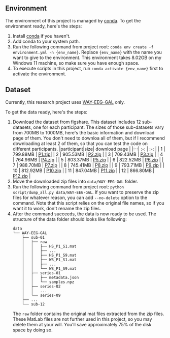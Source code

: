 ## Environment

The environment of this project is managed by [conda](https://docs.conda.io/en/latest/). To get the environment ready, here's the steps:

1. Install [conda](https://docs.conda.io/en/latest/) if you haven't.
2. Add conda to your system path.
3. Run the following command from project root: `conda env create -f environment.yml -n {env_name}`. Replace `{env_name}` with the name you want to give to the environment. This environment takes 8.02GB on my Windows 11 machine, so make sure you have enough space.
4. To execute scripts in this project, run `conda activate {env_name}` first to activate the environment.

## Dataset

Currently, this research project uses [WAY-EEG-GAL](https://figshare.com/collections/WAY_EEG_GAL_Multi_channel_EEG_Recordings_During_3_936_Grasp_and_Lift_Trials_with_Varying_Weight_and_Friction/988376) only.

To get the data ready, here's the steps:

1. Download the dataset from figshare. This dataset includes 12 sub-datasets, one for each participant. The sizes of those sub-datasets vary from 700MB to 1000MB, here's the basic information and download page of them. You don't need to downloa all of them, but if I recommend downloading at least 2 of them, so that you can test the code on different participants.
   |participant|size| download page |
   |:-:| :-: | :-: |
   | 1 | 799.88MB | [P1.zip](https://figshare.com/articles/dataset/Participant_1_in_the_WAY_EEG_GAL_dataset_328_grasp_and_lift_trials_with_different_weights_and_surfaces_during_which_EEG_EMG_kinematics_and_kinetics_were_recorded/1185502)|
   | 2 | 905.53MB | [P2.zip](https://figshare.com/articles/dataset/Participant_2_in_the_WAY_EEG_GAL_dataset_328_grasp_and_lift_trials_with_different_weights_and_surfaces_during_which_EEG_EMG_kinematics_and_kinetics_were_recorded/1185505) |
   | 3 | 709.43MB | [P3.zip](https://figshare.com/articles/dataset/Participant_3_in_the_WAY_EEG_GAL_dataset_328_grasp_and_lift_trials_with_different_weights_and_surfaces_during_which_EEG_EMG_kinematics_and_kinetics_were_recorded/1185507) |
   | 4 | 764.96MB | [P4.zip](https://figshare.com/articles/dataset/Participant_4_in_the_WAY_EEG_GAL_dataset_328_grasp_and_lift_trials_with_different_weights_and_surfaces_during_which_EEG_EMG_kinematics_and_kinetics_were_recorded/1185509) |
   | 5 | 803.37MB | [P5.zip](https://figshare.com/articles/dataset/Participant_5_in_the_WAY_EEG_GAL_dataset_328_grasp_and_lift_trials_with_different_weights_and_surfaces_during_which_EEG_EMG_kinematics_and_kinetics_were_recorded/1185511) |
   | 6 | 822.52MB | [P6.zip](https://figshare.com/articles/dataset/Participant_2_in_the_WAY_EEG_GAL_dataset_328_grasp_and_lift_trials_with_different_weights_and_surfaces_during_which_EEG_EMG_kinematics_and_kinetics_were_recorded/1119392) |
   | 7 | 988.70MB | [P7.zip](https://figshare.com/articles/dataset/Participant_7_in_the_WAY_EEG_GAL_dataset_328_grasp_and_lift_trials_with_different_weights_and_surfaces_during_which_EEG_EMG_kinematics_and_kinetics_were_recorded/1119691) |
   | 8 | 745.41MB | [P8.zip](https://figshare.com/articles/dataset/Participant_8_in_the_WAY_EEG_GAL_dataset_328_grasp_and_lift_trials_with_different_weights_and_surfaces_during_which_EEG_EMG_kinematics_and_kinetics_were_recorded/1119669) |
   | 9 | 793.71MB | [P9.zip](https://figshare.com/articles/dataset/Participant_9_in_the_WAY_EEG_GAL_dataset_328_grasp_and_lift_trials_with_different_weights_and_surfaces_during_which_EEG_EMG_kinematics_and_kinetics_were_recorded/1119677) |
   | 10 | 812.92MB | [P10.zip](https://figshare.com/articles/dataset/Participant_10_in_the_WAY_EEG_GAL_dataset_328_grasp_and_lift_trials_with_different_weights_and_surfaces_during_which_EEG_EMG_kinematics_and_kinetics_were_recorded/1119682) |
   | 11 | 847.04MB | [P11.zip](https://figshare.com/articles/dataset/Participant_11_in_the_WAY_EEG_GAL_dataset_328_grasp_and_lift_trials_with_different_weights_and_surfaces_during_which_EEG_EMG_kinematics_and_kinetics_were_recorded/1119680) |
   | 12 | 866.80MB | [P12.zip](https://figshare.com/articles/dataset/Participant_12_in_the_WAY_EEG_GAL_dataset_328_grasp_and_lift_trials_with_different_weights_and_surfaces_during_which_EEG_EMG_kinematics_and_kinetics_were_recorded/1119678) |
2. Move the downloaded zip files into `data/WAY-EEG-GAL` folder.
3. Run the following command from project root: `python script/dump_all.py data/WAY-EEG-GAL`. If you want to preserve the zip files for whatever reason, you can add `--no-delete` option to the command. Note that this script relies on the original file names, so if you want it to work, don't rename the zip files.
4. After the command succeeds, the data is now ready to be used. The structure of the data folder should looks like following:
    ```
    data
    └── WAY-EEG-GAL
        ├── sub-01
        │   ├── raw
        │   │   ├── HS_P1_S1.mat
        │   │   ├── ...
        │   │   ├── HS_P1_S9.mat
        │   │   ├── WS_P1_S1.mat
        │   │   ├── ...
        │   │   └── WS_P1_S9.mat
        │   ├── series-01
        │   │   ├── metadata.json
        │   │   └── samples.npz
        │   ├── series-02
        │   │   ...
        │   └── series-09
        ├── ...
        └── sub-12
    ```
    The `raw` folder contains the original mat files extracted from the zip files. These MatLab files are not further used in this project, so you may delete them at your will. You'll save approximately 75% of the disk space by doing so.
